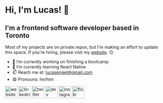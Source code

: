 # Hi, I'm Lucas! 👋

## I'm a frontend software developer based in Toronto

Most of my projects are on private repos, but I'm making an effort to update this space. If you're hiring, please visit my [website](https://hacke.co/). 🙃

- 🔭 I’m currently working on finishing a bootcamp 
- 🌱 I’m currently learning React Native 
- 📫 Reach me at: lucasengel@gmail.com 
- 😄 Pronouns: he/him 

[<img src='https://cdn.jsdelivr.net/npm/simple-icons@3.0.1/icons/icloud.svg' alt='website' height='40'>](https://hacke.co)
[<img src='https://cdn.jsdelivr.net/npm/simple-icons@3.0.1/icons/linkedin.svg' alt='linkedin' height='40'>](https://www.linkedin.com/in/lucasengel/)
[<img src='https://cdn.jsdelivr.net/npm/simple-icons@3.0.1/icons/twitter.svg' alt='twitter' height='40'>](https://twitter.com/lucasengel)
[<img src='https://cdn.jsdelivr.net/npm/simple-icons@3.0.1/icons/dev-dot-to.svg' alt='dev' height='40'>](https://dev.to/lucasengel)
[<img src='https://cdn.jsdelivr.net/npm/simple-icons@3.0.1/icons/instagram.svg' alt='instagram' height='40'>](https://www.instagram.com/hacke.co/)
[<img src='https://cdn.jsdelivr.net/npm/simple-icons@3.0.1/icons/flickr.svg' alt='flickr' height='40'>](https://www.flickr.com/photos/lucasengel/)
